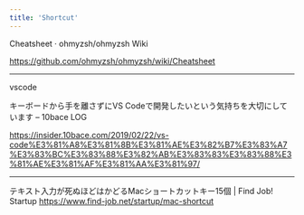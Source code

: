 ```yaml
---
title: 'Shortcut'
---
```


Cheatsheet · ohmyzsh/ohmyzsh Wiki

https://github.com/ohmyzsh/ohmyzsh/wiki/Cheatsheet

____________________________________

vscode 

キーボードから手を離さずにVS Codeで開発したいという気持ちを大切にしています – 10bace LOG

https://insider.10bace.com/2019/02/22/vs-code%E3%81%A8%E3%81%8B%E3%81%AE%E3%82%B7%E3%83%A7%E3%83%BC%E3%83%88%E3%82%AB%E3%83%83%E3%83%88%E3%81%AE%E3%81%AF%E3%81%AA%E3%81%97/


_____________________________________

テキスト入力が死ぬほどはかどるMacショートカットキー15個 | Find Job! Startup
https://www.find-job.net/startup/mac-shortcut
